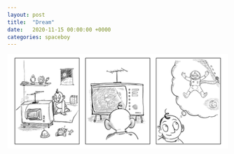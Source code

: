 ```yaml
---
layout: post
title:  "Dream"
date:   2020-11-15 00:00:00 +0000
categories: spaceboy
---
```


[![Dream](spaceboy/01%20-%20dream.png)](spaceboy/01%20-%20dream.png)

